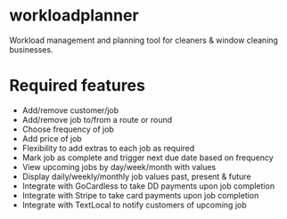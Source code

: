 # workloadplanner
Workload management and planning tool for cleaners &amp; window cleaning businesses.

# Required features

- Add/remove customer/job
- Add/remove job to/from a route or round
- Choose frequency of job
- Add price of job
- Flexibility to add extras to each job as required
- Mark job as complete and trigger next due date based on frequency
- View upcoming jobs by day/week/month with values
- Display daily/weekly/monthly job values past, present & future
- Integrate with GoCardless to take DD payments upon job completion
- Integrate with Stripe to take card payments upon job completion
- Integrate with TextLocal to notify customers of upcoming job
